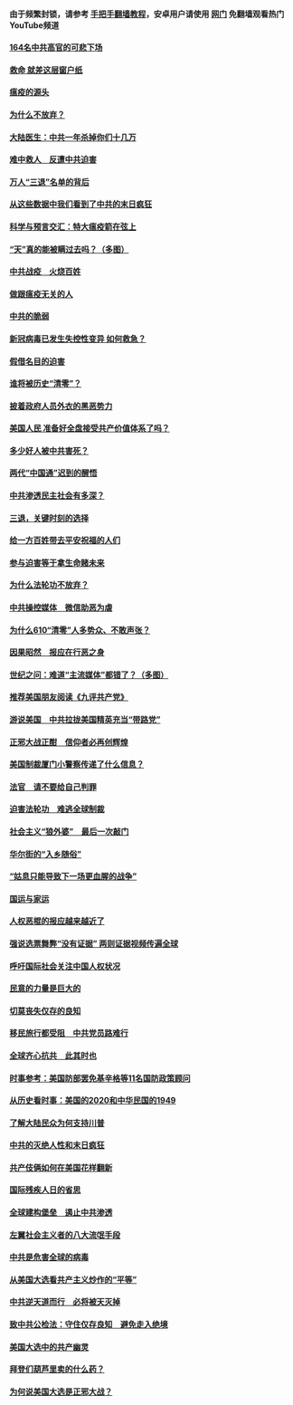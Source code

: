 #### 由于频繁封锁，请参考 [手把手翻墙教程](https://github.com/gfw-breaker/guides/wiki/)，安卓用户请使用 [网门](https://github.com/gfw-breaker/nogfw/blob/master/dl.md?t=01210500) 免翻墙观看热门YouTube频道 

#### [164名中共高官的可悲下场](../pages/251/418676.md?t=01210500) 

#### [救命 就差这层窗户纸](../pages/251/418706.md?t=01210500) 

#### [瘟疫的源头](../pages/251/418661.md?t=01210500) 

#### [为什么不放弃？](../pages/251/418691.md?t=01210500) 

#### [大陆医生：中共一年杀掉你们十几万](../pages/251/418670.md?t=01210500) 

#### [难中救人　反遭中共迫害](../pages/251/418414.md?t=01210500) 

#### [万人“三退”名单的背后](../pages/251/418505.md?t=01210500) 

#### [从这些数据中我们看到了中共的末日疯狂](../pages/251/418420.md?t=01210500) 

#### [科学与预言交汇：特大瘟疫箭在弦上](../pages/251/418266.md?t=01210500) 

#### [“天”真的能被瞒过去吗？（多图）](../pages/251/418308.md?t=01210500) 

#### [中共战疫　火烧百姓](../pages/251/418220.md?t=01210500) 

#### [做跟瘟疫无关的人](../pages/251/418171.md?t=01210500) 

#### [中共的脆弱](../pages/251/418196.md?t=01210500) 

#### [新冠病毒已发生失控性变异 如何救急？](../pages/251/418032.md?t=01210500) 

#### [假借名目的迫害](../pages/251/418055.md?t=01210500) 

#### [谁将被历史“清零”？](../pages/251/417485.md?t=01210500) 

#### [披着政府人员外衣的黑恶势力](../pages/251/417442.md?t=01210500) 

#### [美国人民 准备好全盘接受共产价值体系了吗？](../pages/251/417491.md?t=01210500) 

#### [多少好人被中共害死？](../pages/251/417144.md?t=01210500) 

#### [两代“中国通”迟到的醒悟](../pages/251/417064.md?t=01210500) 

#### [中共渗透民主社会有多深？](../pages/251/417063.md?t=01210500) 

#### [三退，关键时刻的选择](../pages/251/416969.md?t=01210500) 

#### [给一方百姓带去平安祝福的人们](../pages/251/416941.md?t=01210500) 

#### [参与迫害等于拿生命赌未来](../pages/251/416856.md?t=01210500) 

#### [为什么法轮功不放弃？](../pages/251/416864.md?t=01210500) 

#### [中共操控媒体　微信助恶为虐](../pages/251/416724.md?t=01210500) 

#### [为什么610“清零”人多势众、不敢声张？](../pages/251/416632.md?t=01210500) 

#### [因果昭然　报应在行恶之身](../pages/251/416582.md?t=01210500) 

#### [世纪之问：难道“主流媒体”都错了？（多图）](../pages/251/416571.md?t=01210500) 

#### [推荐美国朋友阅读《九评共产党》](../pages/251/416510.md?t=01210500) 

#### [游说美国　中共拉拢美国精英充当“带路党”](../pages/251/416529.md?t=01210500) 

#### [正邪大战正酣　信仰者必再创辉煌](../pages/251/416433.md?t=01210500) 

#### [美国制裁厦门小警察传递了什么信息？](../pages/251/416432.md?t=01210500) 

#### [法官　请不要给自己判罪](../pages/251/416379.md?t=01210500) 

#### [迫害法轮功　难逃全球制裁](../pages/251/416380.md?t=01210500) 

#### [社会主义“狼外婆”　最后一次敲门](../pages/251/416394.md?t=01210500) 

#### [华尔街的“入乡随俗”](../pages/251/416395.md?t=01210500) 

#### [“姑息只能导致下一场更血腥的战争”](../pages/251/416223.md?t=01210500) 

#### [国运与家运](../pages/251/416224.md?t=01210500) 

#### [人权恶棍的报应越来越近了](../pages/251/416276.md?t=01210500) 

#### [强说选票舞弊“没有证据” 两则证据视频传遍全球](../pages/251/416227.md?t=01210500) 

#### [呼吁国际社会关注中国人权状况](../pages/251/416135.md?t=01210500) 

#### [民意的力量是巨大的](../pages/251/416222.md?t=01210500) 

#### [切莫丧失仅存的良知](../pages/251/416134.md?t=01210500) 

#### [移民旅行都受阻　中共党员路难行](../pages/251/416033.md?t=01210500) 

#### [全球齐心抗共　此其时也](../pages/251/415989.md?t=01210500) 

#### [时事参考：美国防部罢免基辛格等11名国防政策顾问](../pages/251/415970.md?t=01210500) 

#### [从历史看时事：美国的2020和中华民国的1949](../pages/251/415949.md?t=01210500) 

#### [了解大陆民众为何支持川普](../pages/251/415950.md?t=01210500) 

#### [中共的灭绝人性和末日疯狂](../pages/251/415944.md?t=01210500) 

#### [共产伎俩如何在美国花样翻新](../pages/251/415908.md?t=01210500) 

#### [国际残疾人日的省思](../pages/251/415849.md?t=01210500) 

#### [全球建构堡垒　遏止中共渗透](../pages/251/415850.md?t=01210500) 

#### [左翼社会主义者的八大流氓手段](../pages/251/415802.md?t=01210500) 

#### [中共是危害全球的病毒](../pages/251/415569.md?t=01210500) 

#### [从美国大选看共产主义炒作的“平等”](../pages/251/415654.md?t=01210500) 

#### [中共逆天道而行　必将被天灭掉](../pages/251/415626.md?t=01210500) 

#### [致中共公检法：守住仅存良知　避免走入绝境](../pages/251/415627.md?t=01210500) 

#### [美国大选中的共产幽灵](../pages/251/415618.md?t=01210500) 

#### [拜登们葫芦里卖的什么药？](../pages/251/415531.md?t=01210500) 

#### [为何说美国大选是正邪大战？](../pages/251/415530.md?t=01210500) 


